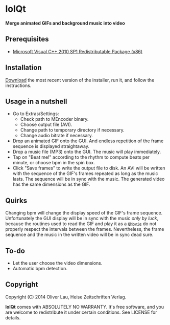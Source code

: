 # lolQt

**Merge animated GIFs and background music into video**

## Prerequisites

  * [Microsoft Visual C++ 2010 SP1 Redistributable Package (x86)](http://www.microsoft.com/de-de/download/details.aspx?id=8328)

## Installation

 [Download](https://drive.google.com/folderview?id=0B3S-OBO0P8GMMlJZNzFLVDY2bFE&usp=sharing) the most recent version of the installer, run it, and follow the instructions.

## Usage in a nutshell

  * Go to Extras/Settings:
    - Check path to MEncoder binary.
    - Choose output file (AVI).
    - Change path to temporary directory if necessary.
    - Change audio bitrate if necessary.
  * Drop an animated GIF onto the GUI. And endless repetition of the frame sequence is displayed straightaway.
  * Drop a music file (MP3) onto the GUI. The music will play immediately.
  * Tap on "Beat me!" according to the rhythm to compute beats per minute, or choose bpm in the spin box.
  * Click "Save frames" to write the output file to disk. An AVI will be written with the sequence of the GIF's frames repeated as long as the music lasts. The sequence will be in sync with the music. The generated video has the same dimensions as the GIF.

## Quirks

Changing bpm will change the display speed of the GIF's frame sequence. Unfortunately the GUI display will be in sync with the music _only by luck_, because the routines used to read the GIF and play it as a [```QMovie```](http://qt-project.org/doc/qt-5/QMovie.html) do not properly respect the intervals between the frames. Nevertheless, the frame sequence and the music in the written video will be in sync dead sure.

## To-do

  * Let the user choose the video dimensions.
  * Automatic bpm detection.

## Copyright

Copyright (C) 2014 Oliver Lau, Heise Zeitschriften Verlag.

**lolQt** comes with ABSOLUTELY NO WARRANTY. It's free software, and you are welcome to redistribute it under certain conditions. See LICENSE for details.
